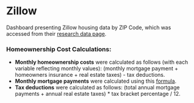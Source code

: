 # Zillow
Dashboard presenting Zillow housing data by ZIP Code, which was accessed from their [research data page](https://www.zillow.com/research/data/).

### Homeownership Cost Calculations:
- **Monthly homeownership costs** were calculated as follows (with each variable reflecting monthly values): (monthly mortgage payment + homeowners insurance + real estate taxes) - tax deductions.
- **Monthly mortgage payments** were calculated using this [formula](https://superuser.com/a/871411).
- **Tax deductions** were calculated as follows: (total annual mortgage payments + annual real estate taxes) * tax bracket percentage / 12.
